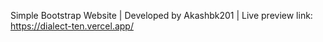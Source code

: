 Simple Bootstrap Website | Developed by Akashbk201 | Live preview link: https://dialect-ten.vercel.app/
